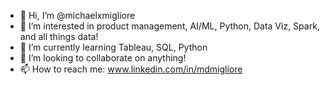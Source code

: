 - 👋 Hi, I’m @michaelxmigliore
- 👀 I’m interested in product management, AI/ML, Python, Data Viz, Spark, and all things data!
- 🌱 I’m currently learning Tableau, SQL, Python
- 💞️ I’m looking to collaborate on anything!
- 📫 How to reach me: www.linkedin.com/in/mdmigliore

<!---
michaelxmigliore/michaelxmigliore is a ✨ special ✨ repository because its `README.md` (this file) appears on your GitHub profile.
You can click the Preview link to take a look at your changes.
--->
